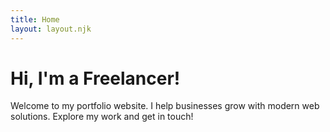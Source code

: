 ```yaml
---
title: Home
layout: layout.njk
---
```


<div class="text-center">
	<h1 class="text-4xl font-bold mb-4 text-blue-700">Hi, I'm a Freelancer!</h1>
	<p class="text-lg mb-6">Welcome to my portfolio website. I help businesses grow with modern web solutions. Explore my work and get in touch!</p>
</div>
